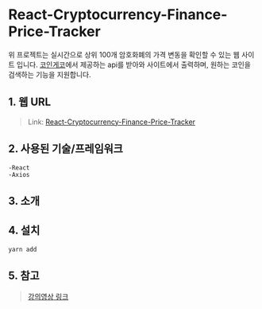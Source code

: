# React-Cryptocurrency-Finance-Price-Tracker
  위 프로젝트는 실시간으로 상위 100개 암호화폐의 가격 변동을 확인할 수 있는 웹 사이트 입니다. [코인게코](https://www.coingecko.com/ko, "coingecko.com")에서 
  제공하는 api를 받아와 사이트에서 출력하며, 원하는 코인을 검색하는 기능을 지원합니다.

## 1. 웹 URL
>Link: [React-Cryptocurrency-Finance-Price-Tracker](https://sudo-terry.github.io/React-Cryptocurrency-Finance-Price-Tracker/)

## 2. 사용된 기술/프레임워크
    -React
    -Axios
    
## 3. 소개
  
## 4. 설치
    yarn add

## 5. 참고
>[강의영상 링크](https://www.youtube.com/watch?v=9ohK7CapmIs&list=LL&index=3&t=1756s)
